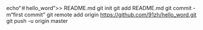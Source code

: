 echo“＃hello_word”>> README.md 
git init 
git add README.md 
git commit -m“first commit” 
git remote add origin https://github.com/91zh/hello_word.git
 git push -u origin master

